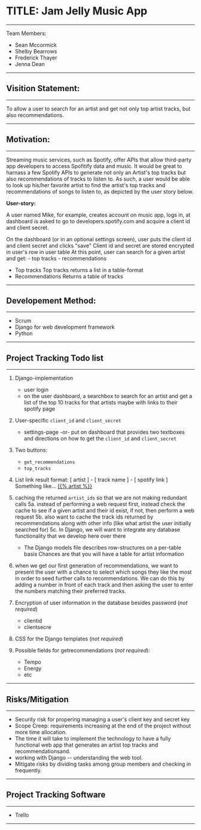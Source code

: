 # TITLE: Jam Jelly Music App
-----
Team Members:
- Sean Mccormick
- Shelby Bearrows
- Frederick Thayer
- Jenna Dean


-----

## Visition Statement: 

-----

To allow a user to search for an artist and get not only top artist tracks, but also recommendations. 

-----

## Motivation: 
-----
Streaming music services, such as Spotify, offer APIs that allow third-party app developers to access Spofitify data and music.  It would be great to harnass a few Spotify APIs to generate not only an Artist's top tracks but also recommendations of tracks to listen to.  As such, a user would be able to look up his/her favorite artist to find the artist's top tracks and recommendations of songs to listen to, as depicted by the user story below. 

**User-story:**

A user named Mike, for example, creates account on music app, logs in, at dashboard is asked to go to developers.spotify.com and acquire a client id and client secret.

On the dashboard (or in an optional settings screen), user puts the client id and client secret and clicks "save"
Client id and secret are stored encrypted in user's row in user table
At this point, user can search for a given artist and get:
    - top tracks
    - recommendations
- Top tracks
    Top tracks returns a list in a table-format
- Recommendations
    Returns a table of tracks

-----
## Developement Method:
-----
- Scrum
- Django for web development framework
- Python

-----
## Project Tracking Todo list
-----
 
1. Django-implementation
    - user login
    - on the user dashboard, a searchbox to search for an artist and get a list of the top 10 tracks for that artists maybe with links to their spotify page

2. User-specific `client_id` and `client_secret`
    - settings-page -or- put on dashboard that provides two textboxes and directions on how to get the `client_id` and `client_secret`

3. Two buttons:
    - `get_recommendations`
    - `top_tracks`

4. List link result format:
    [ artist ] - [ track name ] - [ spotify link ] 
    Something like...
    <a href="https://myapp.com/search?q={{% artist %}}">{{% artist %}}</a> 

5. caching the returned `artist_ids` so that we are not making redundant calls
5a. instead of performing a web request first, instead check the cache to see if a given artist and their id exist,
    if not, then perform a web request
5b. also want to cache the track ids returned by recommendations along with other info (like what artist the user initially searched for)
5c. In Django, we will want to integrate any database functionality that we develop here over there
    - The Django models file describes row-structures on a per-table basis
      Chances are that you will have a table for artist information

6. when we get our first generation of recommendations, we want to present the user with a chance to select which songs they like the most in order to seed further calls to recommendations. We can do this by adding a number in front of each track and then asking the user to enter the numbers matching their preferred tracks.

7.  Encryption of user information in the database besides password (*not required*)
    - clientid
    - clientsecre

8. CSS for the Django templates (*not required*)

9. Possible fields for getrecommendations (*not required*):
    - Tempo
    - Energy
    - etc
-----
## Risks/Mitigation
-----

- Security risk for propering managing a user's client key and secret key
- Scope Creep: requirements increasing at the end of the project without more time allocation. 
- The time it will take to implement the technology to have a fully functional web app that generates an artist top tracks and recommendationsand.
-  working with Django -- understanding the web tool. 
- Mitigate risks by dividing tasks among group members and checking in frequently. 
-----

## Project Tracking Software
-----

- Trello

-----

